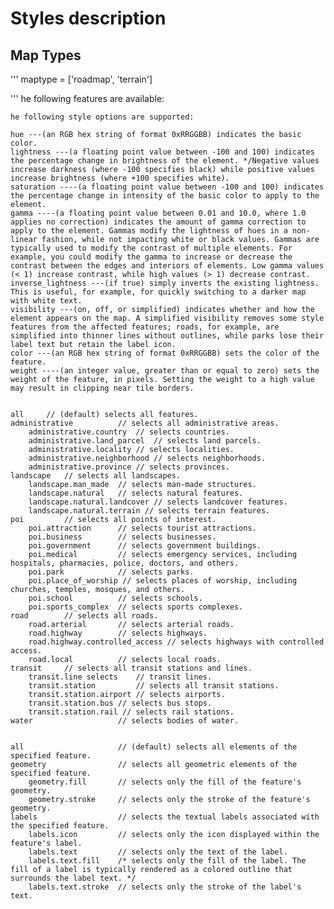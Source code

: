 # Styles description


## Map Types

'''
maptype = ['roadmap', 'terrain']

'''
he following features are available:

	he following style options are supported:

    hue ---(an RGB hex string of format 0xRRGGBB) indicates the basic color.
    lightness ---(a floating point value between -100 and 100) indicates the percentage change in brightness of the element. */Negative values increase darkness (where -100 specifies black) while positive values increase brightness (where +100 specifies white).
    saturation ----(a floating point value between -100 and 100) indicates the percentage change in intensity of the basic color to apply to the element.
    gamma ----(a floating point value between 0.01 and 10.0, where 1.0 applies no correction) indicates the amount of gamma correction to apply to the element. Gammas modify the lightness of hues in a non-linear fashion, while not impacting white or black values. Gammas are typically used to modify the contrast of multiple elements. For example, you could modify the gamma to increase or decrease the contrast between the edges and interiors of elements. Low gamma values (< 1) increase contrast, while high values (> 1) decrease contrast.
    inverse_lightness ---(if true) simply inverts the existing lightness. This is useful, for example, for quickly switching to a darker map with white text.
    visibility ---(on, off, or simplified) indicates whether and how the element appears on the map. A simplified visibility removes some style features from the affected features; roads, for example, are simplified into thinner lines without outlines, while parks lose their label text but retain the label icon.
    color ---(an RGB hex string of format 0xRRGGBB) sets the color of the feature.
    weight ----(an integer value, greater than or equal to zero) sets the weight of the feature, in pixels. Setting the weight to a high value may result in clipping near tile borders.


    all 	// (default) selects all features.
    administrative 			// selects all administrative areas.
        administrative.country 	// selects countries.
        administrative.land_parcel 	// selects land parcels.
        administrative.locality // selects localities.
        administrative.neighborhood // selects neighborhoods.
        administrative.province // selects provinces.
    landscape 	// selects all landscapes.
        landscape.man_made 	// selects man-made structures.
        landscape.natural 	// selects natural features.
        landscape.natural.landcover // selects landcover features.
        landscape.natural.terrain // selects terrain features.
    poi 		// selects all points of interest.
        poi.attraction 		// selects tourist attractions.
        poi.business 		// selects businesses.
        poi.government 		// selects government buildings.
        poi.medical 		// selects emergency services, including hospitals, pharmacies, police, doctors, and others.
        poi.park 			// selects parks.
        poi.place_of_worship // selects places of worship, including churches, temples, mosques, and others.
        poi.school 			// selects schools.
        poi.sports_complex 	// selects sports complexes.
    road 		// selects all roads.
        road.arterial 		// selects arterial roads.
        road.highway 		// selects highways.
        road.highway.controlled_access // selects highways with controlled access.
        road.local 			// selects local roads.
    transit 	// selects all transit stations and lines.
        transit.line selects 	// transit lines.
        transit.station 		// selects all transit stations.
        transit.station.airport // selects airports.
        transit.station.bus // selects bus stops.
        transit.station.rail // selects rail stations.
    water 					// selects bodies of water.


    all						// (default) selects all elements of the specified feature.
    geometry 				// selects all geometric elements of the specified feature.
        geometry.fill 		// selects only the fill of the feature's geometry.
        geometry.stroke 	// selects only the stroke of the feature's geometry.
    labels 					// selects the textual labels associated with the specified feature.
        labels.icon 		// selects only the icon displayed within the feature's label.
        labels.text 		// selects only the text of the label.
        labels.text.fill 	/* selects only the fill of the label. The fill of a label is typically rendered as a colored outline that surrounds the label text. */
        labels.text.stroke 	// selects only the stroke of the label's text.
